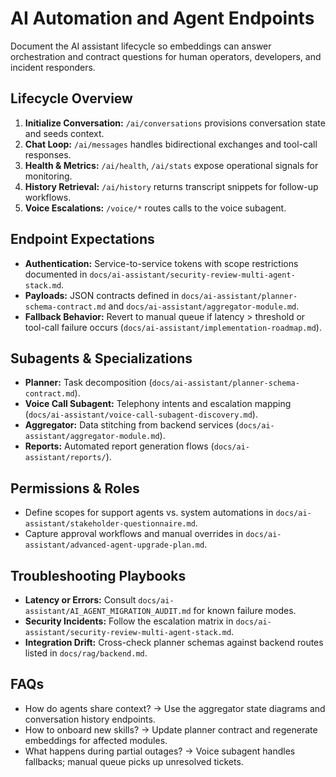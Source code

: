 # AI Automation and Agent Endpoints

Document the AI assistant lifecycle so embeddings can answer orchestration and contract questions for human operators, developers, and incident responders.

## Lifecycle Overview

1. **Initialize Conversation:** `/ai/conversations` provisions conversation state and seeds context.
2. **Chat Loop:** `/ai/messages` handles bidirectional exchanges and tool-call responses.
3. **Health & Metrics:** `/ai/health`, `/ai/stats` expose operational signals for monitoring.
4. **History Retrieval:** `/ai/history` returns transcript snippets for follow-up workflows.
5. **Voice Escalations:** `/voice/*` routes calls to the voice subagent.

## Endpoint Expectations

- **Authentication:** Service-to-service tokens with scope restrictions documented in `docs/ai-assistant/security-review-multi-agent-stack.md`.
- **Payloads:** JSON contracts defined in `docs/ai-assistant/planner-schema-contract.md` and `docs/ai-assistant/aggregator-module.md`.
- **Fallback Behavior:** Revert to manual queue if latency > threshold or tool-call failure occurs (`docs/ai-assistant/implementation-roadmap.md`).

## Subagents & Specializations

- **Planner:** Task decomposition (`docs/ai-assistant/planner-schema-contract.md`).
- **Voice Call Subagent:** Telephony intents and escalation mapping (`docs/ai-assistant/voice-call-subagent-discovery.md`).
- **Aggregator:** Data stitching from backend services (`docs/ai-assistant/aggregator-module.md`).
- **Reports:** Automated report generation flows (`docs/ai-assistant/reports/`).

## Permissions & Roles

- Define scopes for support agents vs. system automations in `docs/ai-assistant/stakeholder-questionnaire.md`.
- Capture approval workflows and manual overrides in `docs/ai-assistant/advanced-agent-upgrade-plan.md`.

## Troubleshooting Playbooks

- **Latency or Errors:** Consult `docs/ai-assistant/AI_AGENT_MIGRATION_AUDIT.md` for known failure modes.
- **Security Incidents:** Follow the escalation matrix in `docs/ai-assistant/security-review-multi-agent-stack.md`.
- **Integration Drift:** Cross-check planner schemas against backend routes listed in `docs/rag/backend.md`.

## FAQs

- How do agents share context? → Use the aggregator state diagrams and conversation history endpoints.
- How to onboard new skills? → Update planner contract and regenerate embeddings for affected modules.
- What happens during partial outages? → Voice subagent handles fallbacks; manual queue picks up unresolved tickets.
